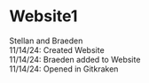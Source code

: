 # Website1
Stellan and Braeden <br>
11/14/24: Created Website <br>
11/14/24: Braeden added to Website <br>
11/14/24: Opened in Gitkraken <br>
